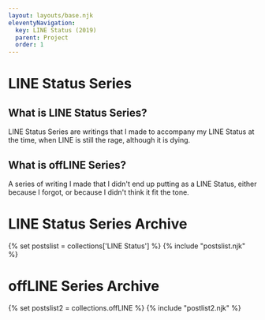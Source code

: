 ```yaml
---
layout: layouts/base.njk
eleventyNavigation:
  key: LINE Status (2019)
  parent: Project
  order: 1
---
```


# LINE Status Series

## What is LINE Status Series?
LINE Status Series are writings that I made to accompany my LINE Status at the time, when LINE is still the rage, although it is dying.

## What is offLINE Series?
A series of writing I made that I didn't end up putting as a LINE Status, either because I forgot, or because I didn't think it fit the tone.

# LINE Status Series Archive

{% set postslist = collections['LINE Status'] %}
{% include "postslist.njk" %}

# offLINE Series Archive
{% set postslist2 = collections.offLINE %}
{% include "postlist2.njk" %}
